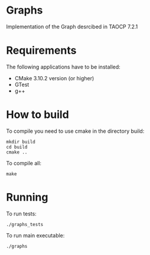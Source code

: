 Graphs
===
Implementation of the Graph desrcibed in TAOCP 7.2.1

Requirements
===
The following applications have to be installed:
- CMake 3.10.2 version (or higher)
- GTest
- g++

How to build
===
To compile you need to use сmake in the directory build:
```
mkdir build
cd build
сmake ..
```
To compile all:
```
make
```

Running
===
To run tests:
```
./graphs_tests
```

To run main executable:
```
./graphs
```